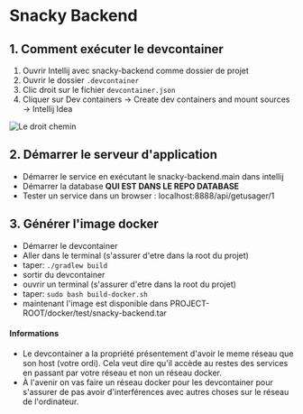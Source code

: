 Snacky Backend 
===================



## 1. Comment exécuter le devcontainer

1. Ouvrir Intellij avec snacky-backend comme dossier de projet
2. Ouvrir le dossier `.devcontainer`
3. Clic droit sur le fichier `devcontainer.json`
4. Cliquer sur Dev containers -> Create dev containers and mount sources -> Intellij Idea

![Le droit chemin](/images/devcontainers.png)

## 2. Démarrer le serveur d'application

- Démarrer le service en exécutant le snacky-backend.main dans  intellij
- Démarrer la database __QUI EST DANS LE REPO DATABASE__
- Tester un service dans un browser : localhost:8888/api/getusager/1

## 3. Générer l'image docker

- Démarrer le devcontainer
- Aller dans le terminal (s'assurer d'etre dans la root du projet)
- taper: `./gradlew build`
- sortir du devcontainer
- ouvrir un terminal (s'assurer d'etre dans la root du projet)
- taper: `sudo bash build-docker.sh`
- maintenant l'image est disponible dans PROJECT-ROOT/docker/test/snacky-backend.tar

#### Informations

- Le devcontainer a la propriété présentement d'avoir le meme réseau que son host (votre ordi).
  Cela veut dire qu'il accède au restes des services en passant par votre réseau et non un réseau
  docker.
- À l'avenir on vas faire un réseau docker pour les devcontainer pour s'assurer de pas avoir
  d'interférences avec autres choses sur le réseau de l'ordinateur.